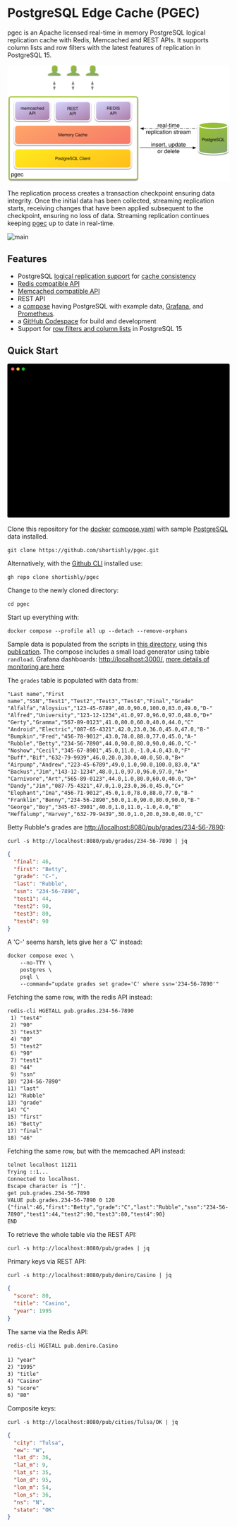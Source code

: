 # PostgreSQL Edge Cache (PGEC)

pgec is an Apache licensed real-time in memory PostgreSQL logical
replication cache with Redis, Memcached and REST APIs. It supports
column lists and row filters with the latest features of replication
in PostgreSQL 15.

![High Level Architecture](pgec-hla-2023-03-08.svg)

The replication process creates a transaction checkpoint ensuring data
integrity. Once the initial data has been collected, streaming
replication starts, receiving changes that have been applied
subsequent to the checkpoint, ensuring no loss of data. Streaming
replication continues keeping [pgec][shortishly-pgec] up to date in
real-time.

![main](https://github.com/shortishly/pgmp/actions/workflows/main.yml/badge.svg)

## Features

- PostgreSQL [logical replication support][pgmp] for [cache
  consistency][shortishly-ccwsr]
- [Redis compatible API](/doc/resp.md)
- [Memcached compatible API][mcd]
- REST API
- a [compose](docs/compose.md) having PostgreSQL with example data,
  [Grafana][grafana], and [Prometheus][prometheus-io].
- a [GitHub Codespace](docs/codespaces.md) for build and development
- Support for [row filters and column lists][shortishly-pgec] in
  PostgreSQL 15

## Quick Start

![demo](pgec-demo-compose-2023-02-22.svg)

Clone this repository for the [docker][docker-com-get-docker]
[compose.yaml](compose.yaml) with sample [PostgreSQL][postgresql-org]
data installed.

```shell
git clone https://github.com/shortishly/pgec.git
```

Alternatively, with the [Github CLI][cli-github-com] installed use:

```shell
gh repo clone shortishly/pgec
```

Change to the newly cloned directory:

```shell
cd pgec
```

Start up everything with:

```shell
docker compose --profile all up --detach --remove-orphans
```

Sample data is populated from the scripts in [this
directory](example/initdb.d), using this
[publication](example/initdb.d/020-create-publication.sql). The
compose includes a small load generator using table
`randload`. Grafana dashboards: <http://localhost:3000/>, [more details
of monitoring are here](docs/monitoring.md)

The `grades` table is populated with data from:

```csv
"Last name","First name","SSN","Test1","Test2","Test3","Test4","Final","Grade"
"Alfalfa","Aloysius","123-45-6789",40.0,90.0,100.0,83.0,49.0,"D-"
"Alfred","University","123-12-1234",41.0,97.0,96.0,97.0,48.0,"D+"
"Gerty","Gramma","567-89-0123",41.0,80.0,60.0,40.0,44.0,"C"
"Android","Electric","087-65-4321",42.0,23.0,36.0,45.0,47.0,"B-"
"Bumpkin","Fred","456-78-9012",43.0,78.0,88.0,77.0,45.0,"A-"
"Rubble","Betty","234-56-7890",44.0,90.0,80.0,90.0,46.0,"C-"
"Noshow","Cecil","345-67-8901",45.0,11.0,-1.0,4.0,43.0,"F"
"Buff","Bif","632-79-9939",46.0,20.0,30.0,40.0,50.0,"B+"
"Airpump","Andrew","223-45-6789",49.0,1.0,90.0,100.0,83.0,"A"
"Backus","Jim","143-12-1234",48.0,1.0,97.0,96.0,97.0,"A+"
"Carnivore","Art","565-89-0123",44.0,1.0,80.0,60.0,40.0,"D+"
"Dandy","Jim","087-75-4321",47.0,1.0,23.0,36.0,45.0,"C+"
"Elephant","Ima","456-71-9012",45.0,1.0,78.0,88.0,77.0,"B-"
"Franklin","Benny","234-56-2890",50.0,1.0,90.0,80.0,90.0,"B-"
"George","Boy","345-67-3901",40.0,1.0,11.0,-1.0,4.0,"B"
"Heffalump","Harvey","632-79-9439",30.0,1.0,20.0,30.0,40.0,"C"
```

Betty Rubble's grades are <http://localhost:8080/pub/grades/234-56-7890>:

```shell
curl -s http://localhost:8080/pub/grades/234-56-7890 | jq
```

```json
{
  "final": 46,
  "first": "Betty",
  "grade": "C-",
  "last": "Rubble",
  "ssn": "234-56-7890",
  "test1": 44,
  "test2": 90,
  "test3": 80,
  "test4": 90
}
```

A 'C-' seems harsh, lets give her a 'C' instead:

```shell
docker compose exec \
    --no-TTY \
    postgres \
    psql \
    --command="update grades set grade='C' where ssn='234-56-7890'"
```

Fetching the same row, with the redis API instead:

```shell
redis-cli HGETALL pub.grades.234-56-7890
 1) "test4"
 2) "90"
 3) "test3"
 4) "80"
 5) "test2"
 6) "90"
 7) "test1"
 8) "44"
 9) "ssn"
10) "234-56-7890"
11) "last"
12) "Rubble"
13) "grade"
14) "C"
15) "first"
16) "Betty"
17) "final"
18) "46"
```

Fetching the same row, but with the memcached API instead:

```shell
telnet localhost 11211
Trying ::1...
Connected to localhost.
Escape character is '^]'.
get pub.grades.234-56-7890
VALUE pub.grades.234-56-7890 0 120
{"final":46,"first":"Betty","grade":"C","last":"Rubble","ssn":"234-56-7890","test1":44,"test2":90,"test3":80,"test4":90}
END
```

To retrieve the whole table via the REST API:

```shell
curl -s http://localhost:8080/pub/grades | jq
```

Primary keys via REST API:

```shell
curl -s http://localhost:8080/pub/deniro/Casino | jq
```

```json
{
  "score": 80,
  "title": "Casino",
  "year": 1995
}
```

The same via the Redis API:

```shell
redis-cli HGETALL pub.deniro.Casino

1) "year"
2) "1995"
3) "title"
4) "Casino"
5) "score"
6) "80"
```

Composite keys:

```shell
curl -s http://localhost:8080/pub/cities/Tulsa/OK | jq
```

```json
{
  "city": "Tulsa",
  "ew": "W",
  "lat_d": 36,
  "lat_m": 9,
  "lat_s": 35,
  "lon_d": 95,
  "lon_m": 54,
  "lon_s": 36,
  "ns": "N",
  "state": "OK"
}
```

[cli-github-com]: https://cli.github.com
[docker-com-get-docker]: https://docs.docker.com/get-docker/
[grafana]: https://grafana.com/
[mcd]: https://github.com/shortishly/mcd
[pgmp]: https://github.com/shortishly/pgmp
[postgresql-org]: https://www.postgresql.org/
[prometheus-io]: https://prometheus.io
[shortishly-ccwsr]: https://shortishly.com/blog/cache-consistency-with-streaming-replication/
[shortishly-pgec]: https://shortishly.com/blog/postgresql-edge-cache/
